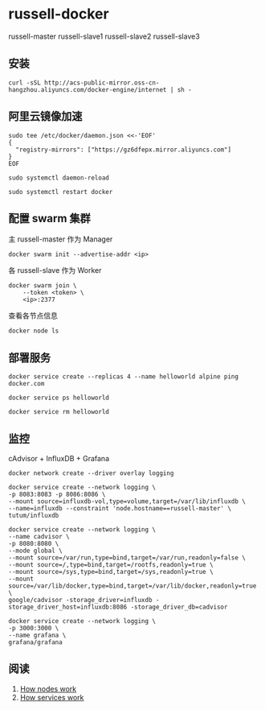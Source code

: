 # russell-docker

russell-master
russell-slave1
russell-slave2
russell-slave3

## 安装
```
curl -sSL http://acs-public-mirror.oss-cn-hangzhou.aliyuncs.com/docker-engine/internet | sh -
```


## 阿里云镜像加速
```
sudo tee /etc/docker/daemon.json <<-'EOF'
{
  "registry-mirrors": ["https://gz6dfepx.mirror.aliyuncs.com"]
}
EOF

sudo systemctl daemon-reload

sudo systemctl restart docker
```


## 配置 swarm 集群

主 russell-master 作为 Manager
```
docker swarm init --advertise-addr <ip>
```

各 russell-slave 作为 Worker
```
docker swarm join \
    --token <token> \
    <ip>:2377
```

查看各节点信息
```
docker node ls
```


## 部署服务
```
docker service create --replicas 4 --name helloworld alpine ping docker.com

docker service ps helloworld

docker service rm helloworld
```

## 监控

cAdvisor + InfluxDB + Grafana

```
docker network create --driver overlay logging

docker service create --network logging \
-p 8083:8083 -p 8086:8086 \
--mount source=influxdb-vol,type=volume,target=/var/lib/influxdb \
--name=influxdb --constraint 'node.hostname==russell-master' \
tutum/influxdb

docker service create --network logging \
--name cadvisor \
-p 8080:8080 \
--mode global \
--mount source=/var/run,type=bind,target=/var/run,readonly=false \
--mount source=/,type=bind,target=/rootfs,readonly=true \
--mount source=/sys,type=bind,target=/sys,readonly=true \
--mount source=/var/lib/docker,type=bind,target=/var/lib/docker,readonly=true \
google/cadvisor -storage_driver=influxdb -storage_driver_host=influxdb:8086 -storage_driver_db=cadvisor

docker service create --network logging \
-p 3000:3000 \
--name grafana \
grafana/grafana
```

## 阅读

1. [How nodes work](https://docs.docker.com/engine/swarm/how-swarm-mode-works/nodes/)
2. [How services work](https://docs.docker.com/engine/swarm/how-swarm-mode-works/services/)

